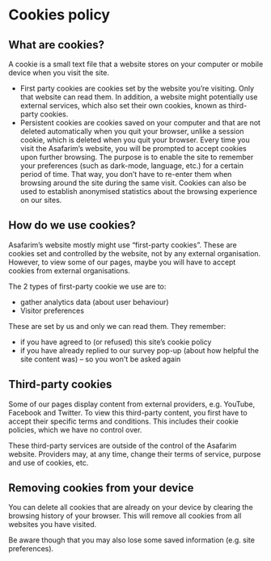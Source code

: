 # Cookies policy

## What are cookies?

A cookie is a small text file that a website stores on your computer or mobile device when you visit the site.

- First party cookies are cookies set by the website you’re visiting. Only that website can read them. In addition, a website might potentially use external services, which also set their own cookies, known as third-party cookies.
- Persistent cookies are cookies saved on your computer and that are not deleted automatically when you quit your browser, unlike a session cookie, which is deleted when you quit your browser.
Every time you visit the Asafarim’s website, you will be prompted to accept cookies upon further browsing. The purpose is to enable the site to remember your preferences (such as dark-mode, language, etc.) for a certain period of time. That way, you don’t have to re-enter them when browsing around the site during the same visit. Cookies can also be used to establish anonymised statistics about the browsing experience on our sites.

## How do we use cookies?

Asafarim’s website mostly might use “first-party cookies”. These are cookies set and controlled by the website, not by any external organisation.
However, to view some of our pages, maybe you will have to accept cookies from external organisations.  

The 2 types of first-party cookie we use are to:

- gather analytics data (about user behaviour)
- Visitor preferences

These are set by us and only we can read them. They remember:

- if you have agreed to (or refused) this site’s cookie policy
- if you have already replied to our survey pop-up (about how helpful the site content was) – so you won't be asked again

## Third-party cookies

Some of our pages display content from external providers, e.g. YouTube, Facebook and Twitter. To view this third-party content, you first have to accept their specific terms and conditions. This includes their cookie policies, which we have no control over.

These third-party services are outside of the control of the Asafarim website. Providers may, at any time, change their terms of service, purpose and use of cookies, etc.

## Removing cookies from your device

You can delete all cookies that are already on your device by clearing the browsing history of your browser. This will remove all cookies from all websites you have visited.

Be aware though that you may also lose some saved information (e.g. site preferences).
